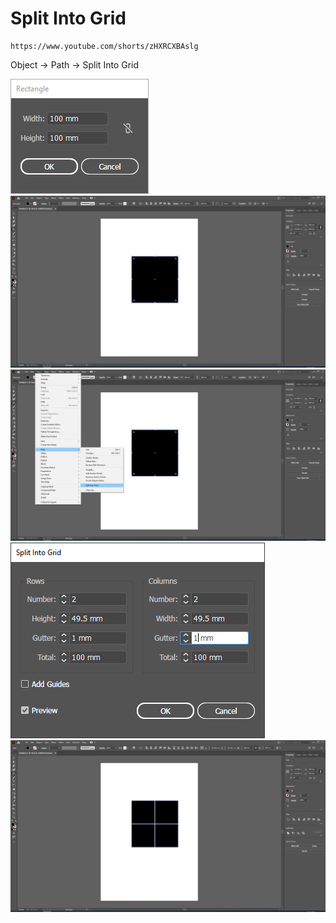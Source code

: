 # Split Into Grid

```
https://www.youtube.com/shorts/zHXRCXBAslg
```

Object -> Path -> Split Into Grid

![Image](1.PNG)
![Image](2.PNG)
![Image](3.PNG)
![Image](4.PNG)
![Image](5.PNG)